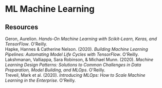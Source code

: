 # ML Machine Learning

## Resources

Geron, Aurelion. _Hands-On Machine Learning with Scikit-Learn, Keras, and TensorFlow_. O'Reilly.<br>
Hapke, Hannes & Catherine Nelson. (2020). _Building Machine Learning Pipelines: Automating Model Life Cycles with TensorFlow_. O'Reilly.<br>
Lakshmanan, Valliappa, Sara Robinson, & Michael Munn. (2020). _Machine Learning Design Patterns: Solutions to Common Challenges in Data Preparation, Model Building, and MLOps_. O'Reilly.<br>
Treveil, Mark et al. (2020). _Introducing MLOps: How to Scale Machine Learning in the Enterprise_. O'Reilly.<br>
